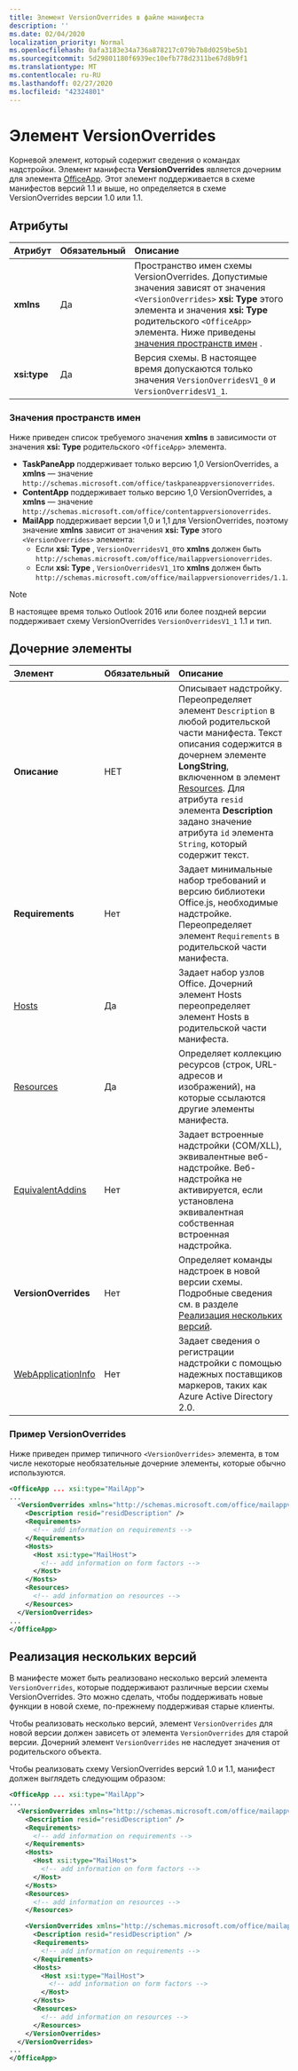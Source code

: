```yaml
---
title: Элемент VersionOverrides в файле манифеста
description: ''
ms.date: 02/04/2020
localization_priority: Normal
ms.openlocfilehash: 0afa3183e34a736a878217c079b7b8d0259be5b1
ms.sourcegitcommit: 5d29801180f6939ec10efb778d2311be67d8b9f1
ms.translationtype: MT
ms.contentlocale: ru-RU
ms.lasthandoff: 02/27/2020
ms.locfileid: "42324801"
---
```

# <a name="versionoverrides-element"></a>Элемент VersionOverrides

Корневой элемент, который содержит сведения о командах надстройки. Элемент манифеста **VersionOverrides** является дочерним для элемента [OfficeApp](./officeapp.md). Этот элемент поддерживается в схеме манифестов версий 1.1 и выше, но определяется в схеме VersionOverrides версии 1.0 или 1.1.

## <a name="attributes"></a>Атрибуты

|  Атрибут  |  Обязательный  |  Описание  |
|:-----|:-----|:-----|
|  **xmlns**       |  Да  |  Пространство имен схемы VersionOverrides. Допустимые значения зависят от значения `<VersionOverrides>` **xsi: Type** этого элемента и значения **xsi: Type** родительского `<OfficeApp>` элемента. Ниже приведены [значения пространств имен](#namespace-values) .|
|  **xsi:type**  |  Да  | Версия схемы. В настоящее время допускаются только значения `VersionOverridesV1_0` и `VersionOverridesV1_1`. |

### <a name="namespace-values"></a>Значения пространств имен

Ниже приведен список требуемого значения **xmlns** в зависимости от значения **xsi: Type** родительского `<OfficeApp>` элемента.

- **TaskPaneApp** поддерживает только версию 1,0 VersionOverrides, а **xmlns** — значение `http://schemas.microsoft.com/office/taskpaneappversionoverrides`.
- **ContentApp** поддерживает только версию 1,0 VersionOverrides, а **xmlns** — значение `http://schemas.microsoft.com/office/contentappversionoverrides`.
- **MailApp** поддерживает версии 1,0 и 1,1 для VersionOverrides, поэтому значение **xmlns** зависит от значения **xsi: Type** этого `<VersionOverrides>` элемента:
    - Если **xsi: Type** , `VersionOverridesV1_0`то **xmlns** должен быть `http://schemas.microsoft.com/office/mailappversionoverrides`.
    - Если **xsi: Type** , `VersionOverridesV1_1`то **xmlns** должен быть `http://schemas.microsoft.com/office/mailappversionoverrides/1.1`.

> [!NOTE]
> В настоящее время только Outlook 2016 или более поздней версии поддерживает схему VersionOverrides `VersionOverridesV1_1` 1.1 и тип.

## <a name="child-elements"></a>Дочерние элементы

|  Элемент |  Обязательный  |  Описание  |
|:-----|:-----|:-----|
|  **Описание**    |  НЕТ   |  Описывает надстройку. Переопределяет элемент `Description` в любой родительской части манифеста. Текст описания содержится в дочернем элементе **LongString**, включенном в элемент [Resources](./resources.md). Для атрибута `resid` элемента **Description** задано значение атрибута `id` элемента `String`, который содержит текст.|
|  **Requirements**  |  Нет   |  Задает минимальные набор требований и версию библиотеки Office.js, необходимые надстройке. Переопределяет элемент `Requirements` в родительской части манифеста.|
|  [Hosts](./hosts.md)                |  Да  |  Задает набор узлов Office. Дочерний элемент Hosts переопределяет элемент Hosts в родительской части манифеста.  |
|  [Resources](./resources.md)    |  Да  | Определяет коллекцию ресурсов (строк, URL-адресов и изображений), на которые ссылаются другие элементы манифеста.|
|  [EquivalentAddins](./equivalentaddins.md)    |  Нет  | Задает встроенные надстройки (COM/XLL), эквивалентные веб-надстройке. Веб-надстройка не активируется, если установлена эквивалентная собственная встроенная надстройка.|
|  **VersionOverrides**    |  Нет  | Определяет команды надстроек в новой версии схемы. Подробные сведения см. в разделе [Реализация нескольких версий](#implementing-multiple-versions). |
|  [WebApplicationInfo](./webapplicationinfo.md)    |  Нет  | Задает сведения о регистрации надстройки с помощью надежных поставщиков маркеров, таких как Azure Active Directory 2.0. |

### <a name="versionoverrides-example"></a>Пример VersionOverrides

Ниже приведен пример типичного `<VersionOverrides>` элемента, в том числе некоторые необязательные дочерние элементы, которые обычно используются.

```xml
<OfficeApp ... xsi:type="MailApp">
...
  <VersionOverrides xmlns="http://schemas.microsoft.com/office/mailappversionoverrides" xsi:type="VersionOverridesV1_0">
    <Description resid="residDescription" />
    <Requirements>
      <!-- add information on requirements -->
    </Requirements>
    <Hosts>
      <Host xsi:type="MailHost">
        <!-- add information on form factors -->
      </Host>
    </Hosts>
    <Resources>
      <!-- add information on resources -->
    </Resources>
  </VersionOverrides>
...
</OfficeApp>
```

## <a name="implementing-multiple-versions"></a>Реализация нескольких версий

В манифесте может быть реализовано несколько версий элемента `VersionOverrides`, которые поддерживают различные версии схемы VersionOverrides. Это можно сделать, чтобы поддерживать новые функции в новой схеме, по-прежнему поддерживая старые клиенты.

Чтобы реализовать несколько версий, элемент `VersionOverrides` для новой версии должен зависеть от элемента `VersionOverrides` для старой версии. Дочерний элемент `VersionOverrides` не наследует значения от родительского объекта.

Чтобы реализовать схему VersionOverrides версий 1.0 и 1.1, манифест должен выглядеть следующим образом:

```xml
<OfficeApp ... xsi:type="MailApp">
...
  <VersionOverrides xmlns="http://schemas.microsoft.com/office/mailappversionoverrides" xsi:type="VersionOverridesV1_0">
    <Description resid="residDescription" />
    <Requirements>
      <!-- add information on requirements -->
    </Requirements>
    <Hosts>
      <Host xsi:type="MailHost">
        <!-- add information on form factors -->
      </Host>
    </Hosts>
    <Resources>
      <!-- add information on resources -->
    </Resources>

    <VersionOverrides xmlns="http://schemas.microsoft.com/office/mailappversionoverrides/1.1" xsi:type="VersionOverridesV1_1">
      <Description resid="residDescription" />
      <Requirements>
        <!-- add information on requirements -->
      </Requirements>
      <Hosts>
        <Host xsi:type="MailHost">
          <!-- add information on form factors -->
        </Host>
      </Hosts>
      <Resources>
        <!-- add information on resources -->
      </Resources>
    </VersionOverrides>  
  </VersionOverrides>
...
</OfficeApp>
```

